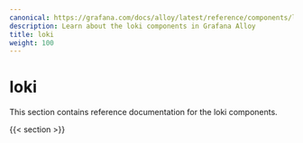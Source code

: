```yaml
---
canonical: https://grafana.com/docs/alloy/latest/reference/components/loki/
description: Learn about the loki components in Grafana Alloy
title: loki
weight: 100
---
```


# loki

This section contains reference documentation for the loki components.

{{< section >}}
